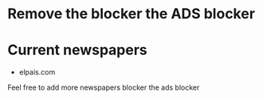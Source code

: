 #  Remove the blocker the ADS blocker

# Current newspapers
+ elpais.com

Feel free to add more newspapers blocker the ads blocker
